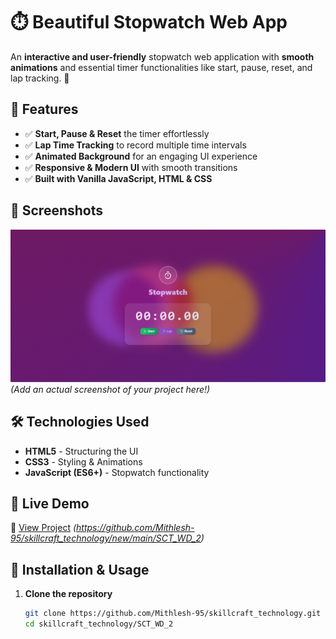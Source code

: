 # ⏱️ Beautiful Stopwatch Web App  

An **interactive and user-friendly** stopwatch web application with **smooth animations** and essential timer functionalities like start, pause, reset, and lap tracking. 🚀  

## 🌟 Features  

- ✅ **Start, Pause & Reset** the timer effortlessly  
- ✅ **Lap Time Tracking** to record multiple time intervals  
- ✅ **Animated Background** for an engaging UI experience  
- ✅ **Responsive & Modern UI** with smooth transitions  
- ✅ **Built with Vanilla JavaScript, HTML & CSS**  

## 📸 Screenshots  

![Stopwatch Preview](screenshot.png) *(Add an actual screenshot of your project here!)*  

## 🛠️ Technologies Used  

- **HTML5** - Structuring the UI  
- **CSS3** - Styling & Animations  
- **JavaScript (ES6+)** - Stopwatch functionality  

## 🚀 Live Demo  

🔗 [View Project](#) *(https://github.com/Mithlesh-95/skillcraft_technology/new/main/SCT_WD_2)*  

## 📂 Installation & Usage  

1. **Clone the repository**  
   ```sh
   git clone https://github.com/Mithlesh-95/skillcraft_technology.git
   cd skillcraft_technology/SCT_WD_2

